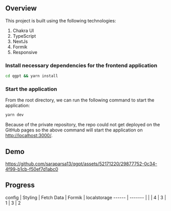 ## Overview

This project is built using the following technologies:

1. Chakra UI
2. TypeScript
3. NextJs
4. Formik
5. Responsive

### **Install necessary dependencies for the frontend application**

```sh
cd qgpt && yarn install
```

### **Start the application**

From the root directory, we can run the following command to start the application:

```sh
yarn dev
```

Because of the private repository, the repo could not get deployed on the GitHub pages so the above command will start the application on [http://localhost:3000/](http://localhost:3000).

## Demo


https://github.com/saraparsa13/qgpt/assets/52171220/29877752-0c34-4f99-b1cb-f50ef7d1abc0

## Progress
config | Styling | Fetch Data | Formik | localstorage 
------ | ------- |            |        |
  4    |    3    |     1      |   3    |     2
  

